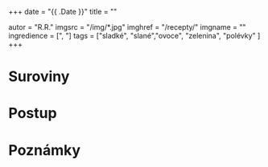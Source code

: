 
+++
date = "{{ .Date }}"
title = ""

autor = "R.R."
imgsrc = "/img/*.jpg"
imghref = "/recepty/"
imgname = ""
ingredience = [", "]
tags = ["sladké", "slané","ovoce", "zelenina", "polévky" ]
+++

# Suroviny
# Postup
# Poznámky